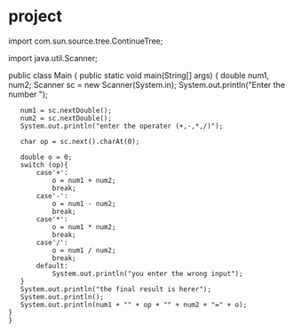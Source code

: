 # project
import com.sun.source.tree.ContinueTree;

import java.util.Scanner;

public class Main {
    public static void main(String[] args) {
       double num1, num2;
       Scanner sc = new Scanner(System.in);
       System.out.println("Enter the number ");

       num1 = sc.nextDouble();
       num2 = sc.nextDouble();
       System.out.println("enter the operater (+,-,*,/)");

       char op = sc.next().charAt(0);

       double o = 0;
       switch (op){
           case'+':
               o = num1 + num2;
               break;
           case'-':
               o = num1 - num2;
               break;
           case'*':
               o = num1 * num2;
               break;
           case'/':
               o = num1 / num2;
               break;
           default:
               System.out.println("you enter the wrong input");
       }
       System.out.println("the final result is herer");
       System.out.println();
       System.out.println(num1 + "" + op + "" + num2 + "=" + o);
    }
    }

